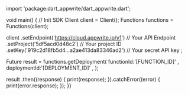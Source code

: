 import 'package:dart_appwrite/dart_appwrite.dart';

void main() { // Init SDK
  Client client = Client();
  Functions functions = Functions(client);

  client
    .setEndpoint('https://cloud.appwrite.io/v1') // Your API Endpoint
    .setProject('5df5acd0d48c2') // Your project ID
    .setKey('919c2d18fb5d4...a2ae413da83346ad2') // Your secret API key
  ;

  Future result = functions.getDeployment(
    functionId:'[FUNCTION_ID]' ,
    deploymentId:'[DEPLOYMENT_ID]' ,
  );

  result
    .then((response) {
      print(response);
    }).catchError((error) {
      print(error.response);
  });
}}